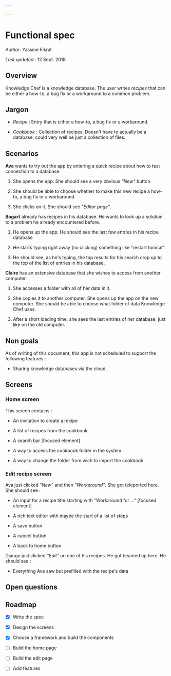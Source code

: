 ```yaml
---

---
```


# Functional spec

*Author*: Yassine Fikrat

*Last updated* : 12 Sept. 2018

## Overview

Knowledge Chef is a knowledge database. The user writes *recipes* that can be either a how-to, a bug fix or a workaround to a common problem.

## Jargon

* *Recipe* : Entry that is either a how-to, a bug fix or a workaround.

* *Cookbook* : Collection of recipes. Doesn't have to actually be a database, could very well be just a collection of files.

## Scenarios

**Ava** wants to try out the app by entering a quick recipe about how to test connection to a database. 

1. She opens the app. She should see a very obvious *"New"* button.

2. She should be able to choose whether to make this new recipe a how-to, a bug fix or a workaround.

3. She clicks on it. She should see *"Editor page"*.

**Bogart** already has recipes in his database. He wants to look up a solution to a problem he already encountered before.

1. He opens up the app. He should see the last few entries in his recipe database.

2. He starts typing right away (no clicking) something like "restart tomcat".

3. He should see, as he's typing, the top results for his search crop up to the top of the list of entries in his database.

**Claire** has an extensive database that she wishes to access from another computer.

1. She accesses a folder with all of her data in it.

2. She copies it to another computer. She opens up the app on the new computer. She should be able to choose what folder of data Knowledge Chef uses.

3. After a short loading time, she sees the last entries of her database, just like on the old computer.

## Non goals

As of writing of this document, this app is not scheduled to support the following features :

* Sharing knowledge databases via the cloud.

## Screens

### Home screen

This screen contains :

* An invitation to create a recipe

* A list of recipes from the cookbook

* A search bar [focused element]

* A way to access the cookbook folder in the system

* A way to change the folder from wich to import the cookbook

### Edit recipe screen

Ava just clicked *"New"* and then *"Workaround"*. She got teleported here. She should see :

* An input for a recipe title starting with "Workaround for ..." [focused element]

* A rich text editor with maybe the start of a list of steps

* A save button

* A cancel button

* A back to home button

Django just clicked *"Edit"* on one of his recipes. He got beamed up here. He should see :

* Everything Ava saw but prefilled with the recipe's data

## Open questions

## Roadmap

- [x] Write the spec

- [x] Design the screens

- [x] Choose a framework and build the components

- [ ] Build the home page

- [ ] Build the edit page

- [ ] Add features
























































